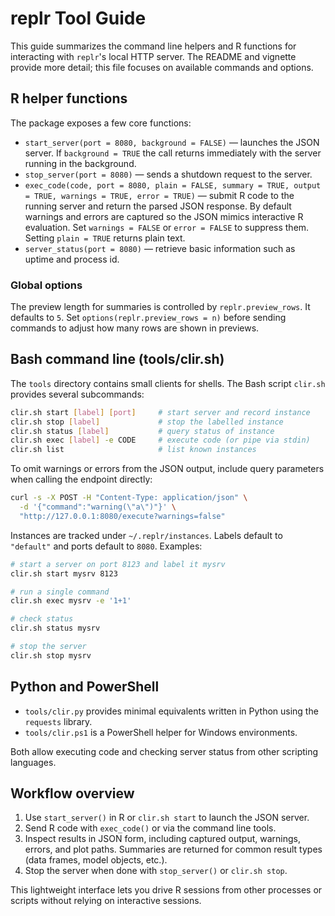 # replr Tool Guide

This guide summarizes the command line helpers and R functions for interacting with
`replr`'s local HTTP server. The README and vignette provide more detail;
this file focuses on available commands and options.

## R helper functions

The package exposes a few core functions:

- `start_server(port = 8080, background = FALSE)` — launches the JSON server. If
  `background = TRUE` the call returns immediately with the server running in
the background.
- `stop_server(port = 8080)` — sends a shutdown request to the server.
- `exec_code(code, port = 8080, plain = FALSE, summary = TRUE, output = TRUE,
  warnings = TRUE, error = TRUE)` — submit R code to the running server and
  return the parsed JSON response. By default warnings and errors are captured
  so the JSON mimics interactive R evaluation. Set `warnings = FALSE` or
  `error = FALSE` to suppress them. Setting `plain = TRUE` returns plain text.
- `server_status(port = 8080)` — retrieve basic information such as uptime and
  process id.

### Global options

The preview length for summaries is controlled by `replr.preview_rows`.
It defaults to `5`. Set `options(replr.preview_rows = n)` before sending
commands to adjust how many rows are shown in previews.

## Bash command line (tools/clir.sh)

The `tools` directory contains small clients for shells. The Bash script
`clir.sh` provides several subcommands:

```bash
clir.sh start [label] [port]     # start server and record instance
clir.sh stop [label]             # stop the labelled instance
clir.sh status [label]           # query status of instance
clir.sh exec [label] -e CODE     # execute code (or pipe via stdin)
clir.sh list                     # list known instances
```

To omit warnings or errors from the JSON output, include query parameters when
calling the endpoint directly:

```bash
curl -s -X POST -H "Content-Type: application/json" \
  -d '{"command":"warning(\"a\")"}' \
  "http://127.0.0.1:8080/execute?warnings=false"
```

Instances are tracked under `~/.replr/instances`. Labels default to
`"default"` and ports default to `8080`. Examples:

```bash
# start a server on port 8123 and label it mysrv
clir.sh start mysrv 8123

# run a single command
clir.sh exec mysrv -e '1+1'

# check status
clir.sh status mysrv

# stop the server
clir.sh stop mysrv
```

## Python and PowerShell

- `tools/clir.py` provides minimal equivalents written in Python using the
  `requests` library.
- `tools/clir.ps1` is a PowerShell helper for Windows environments.

Both allow executing code and checking server status from other scripting
languages.

## Workflow overview

1. Use `start_server()` in R or `clir.sh start` to launch the JSON server.
2. Send R code with `exec_code()` or via the command line tools.
3. Inspect results in JSON form, including captured output, warnings, errors,
   and plot paths. Summaries are returned for common result types
   (data frames, model objects, etc.).
4. Stop the server when done with `stop_server()` or `clir.sh stop`.

This lightweight interface lets you drive R sessions from other processes or
scripts without relying on interactive sessions.

